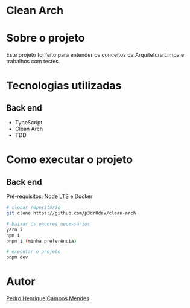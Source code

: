 # Clean Arch

# Sobre o projeto

Este projeto foi feito para entender os conceitos da Arquitetura Limpa e trabalhos com testes.

# Tecnologias utilizadas
## Back end
- TypeScript
- Clean Arch
- TDD


# Como executar o projeto

## Back end
Pré-requisitos: Node LTS e Docker

```bash
# clonar repositório
git clone https://github.com/p3dr0dev/clean-arch

# baixar os pacotes necessários
yarn i
npm i
pnpm i (minha preferência)

# executar o projeto
pnpm dev

```

# Autor

[Pedro Henrique Campos Mendes](https://www.linkedin.com/in/pedro-cmendes)
